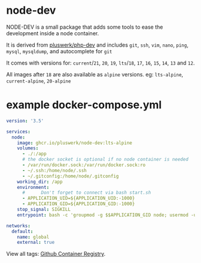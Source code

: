 # node-dev

NODE-DEV is a small package that adds some tools to ease the development inside a node container.

It is derived from [pluswerk/php-dev](https://github.com/pluswerk/php-dev/) and includes `git`, `ssh`, `vim`, `nano`, `ping`, `mysql`, `mysqldump`, and autocomplete for `git`

It comes with versions for: `current`/`21`, `20`, `19`, `lts`/`18`, `17`, `16`, `15`, `14`, `13` and `12`.

All images after `18` are also available as `alpine` versions. eg: `lts-alpine`, `current-alpine`, `20-alpine`

# example docker-compose.yml
````yml
version: '3.5'

services:
  node:
    image: ghcr.io/pluswerk/node-dev:lts-alpine
    volumes:
      - ./:/app
      # the docker socket is optional if no node container is needed
      - /var/run/docker.sock:/var/run/docker.sock:ro
      - ~/.ssh:/home/node/.ssh
      - ~/.gitconfig:/home/node/.gitconfig
    working_dir: /app
    environment:
      #      Don't forget to connect via bash start.sh
      - APPLICATION_UID=${APPLICATION_UID:-1000}
      - APPLICATION_GID=${APPLICATION_GID:-1000}
    stop_signal: SIGKILL
    entrypoint: bash -c 'groupmod -g $$APPLICATION_GID node; usermod -u $$APPLICATION_UID node; sleep infinity'

networks:
  default:
    name: global
    external: true

````

View all tags: [Github Container Registry](https://github.com/pluswerk/node-dev/pkgs/container/node-dev/versions?filters%5Bversion_type%5D=tagged).

